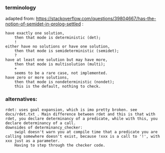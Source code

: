 ### terminology
adapted from: https://stackoverflow.com/questions/39804667/has-the-notion-of-semidet-in-prolog-settled :
```
have exactly one solution,
	then that mode is deterministic (det);
	!
either have no solutions or have one solution,
	then that mode is semideterministic (semidet);
	?
have at least one solution but may have more,
	then that mode is multisolution (multi);
	+
	seems to be a rare case, not implemented.
have zero or more solutions,
	then that mode is nondeterministic (nondet);
	this is the default, nothing to check.
```

### alternatives: 
	rdet: uses goal expansion, which is imo pretty broken. see docs/rdet.txt . Main difference between rdet and this is that with rdet, you declare determinancy of a predicate, while with this, you declare determinancy of a call.
	downsides of determinancy_checker:
		swipl doesn't warn you at compile time that a predicate you are calling somewhere doesn't exist, because !xxx is a call to '!', with xxx just as a parameter.
		Having to step through the checker code.
		
